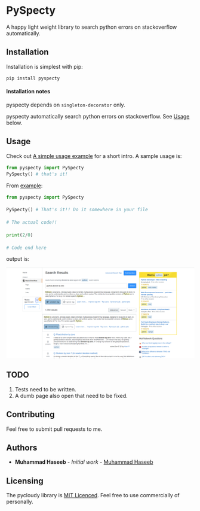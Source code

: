# PySpecty
A happy light weight library to search python errors on stackoverflow automatically.

## Installation

Installation is simplest with pip:

    pip install pyspecty
    

#### Installation notes

pyspecty depends on `singleton-decorator` only.

pyspecty automatically search python errors on stackoverflow. See [Usage](#usage) below.

## Usage

Check out [A simple usage example](Example/main.py) for a short intro. A sample usage is:

```python
from pyspecty import PySpecty
PySpecty() # that's it!
```

From [example](Example/main.py):
```python
from pyspecty import PySpecty

PySpecty() # That's it!! Do it somewhere in your file

# The actual code!!

print(2/0)

# Code end here

```

output is:

![division_by_zero_error](Example/error.png)

## TODO

1. Tests need to be written.
2. A dumb page also open that need to be fixed.

## Contributing

Feel free to submit pull requests to me.

## Authors

* **Muhammad Haseeb** - *Initial work* - [Muhammad Haseeb](https://github.com/iam-mhaseeb)

## Licensing
The pycloudy library is [MIT Licenced](LICENSE). Feel free to use commercially of personally.
